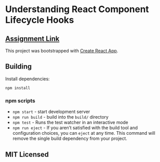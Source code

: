 # Understanding React Component Lifecycle Hooks

## [Assignment Link](https://docs.google.com/document/d/1MWWTfeM2UgNbvTtNYK-ifc30FiABTA8RjVwCO8vS258/edit?usp=sharing)

This project was bootstrapped with [Create React App](https://github.com/facebook/create-react-app).

## Building

Install dependencies:

```
npm install
```

### npm scripts

- `npm start` - start development server
- `npm run build` - build into the `build/` directory
- `npm test` - Runs the test watcher in an interactive mode
- `npm run eject` - If you aren’t satisfied with the build tool and configuration choices, you can `eject` at any time. This command will remove the single build dependency from your project.

## MIT Licensed
